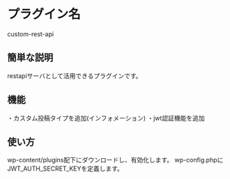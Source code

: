 # プラグイン名
custom-rest-api

## 簡単な説明
restapiサーバとして活用できるプラグインです。

## 機能
・カスタム投稿タイプを追加(インフォメーション)
・jwt認証機能を追加

## 使い方
wp-content/plugins配下にダウンロードし、有効化します。
wp-config.phpにJWT_AUTH_SECRET_KEYを定義します。